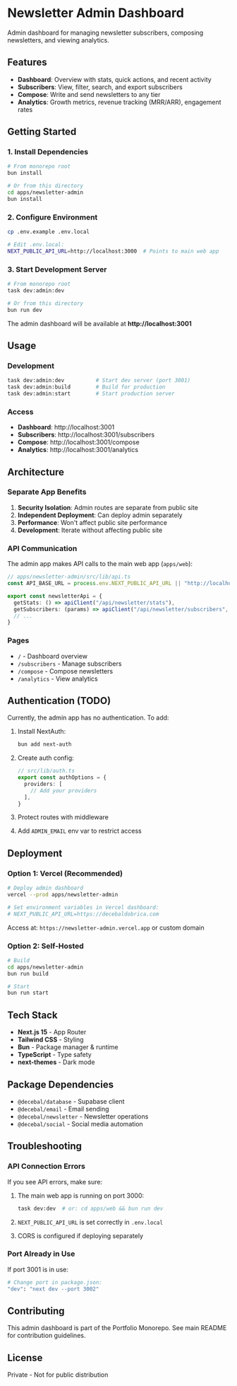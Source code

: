 # Newsletter Admin Dashboard

Admin dashboard for managing newsletter subscribers, composing newsletters, and viewing analytics.

## Features

- **Dashboard**: Overview with stats, quick actions, and recent activity
- **Subscribers**: View, filter, search, and export subscribers
- **Compose**: Write and send newsletters to any tier
- **Analytics**: Growth metrics, revenue tracking (MRR/ARR), engagement rates

## Getting Started

### 1. Install Dependencies

```bash
# From monorepo root
bun install

# Or from this directory
cd apps/newsletter-admin
bun install
```

### 2. Configure Environment

```bash
cp .env.example .env.local

# Edit .env.local:
NEXT_PUBLIC_API_URL=http://localhost:3000  # Points to main web app
```

### 3. Start Development Server

```bash
# From monorepo root
task dev:admin:dev

# Or from this directory
bun run dev
```

The admin dashboard will be available at **http://localhost:3001**

## Usage

### Development

```bash
task dev:admin:dev          # Start dev server (port 3001)
task dev:admin:build        # Build for production
task dev:admin:start        # Start production server
```

### Access

- **Dashboard**: http://localhost:3001
- **Subscribers**: http://localhost:3001/subscribers
- **Compose**: http://localhost:3001/compose
- **Analytics**: http://localhost:3001/analytics

## Architecture

### Separate App Benefits

1. **Security Isolation**: Admin routes are separate from public site
2. **Independent Deployment**: Can deploy admin separately
3. **Performance**: Won't affect public site performance
4. **Development**: Iterate without affecting public site

### API Communication

The admin app makes API calls to the main web app (`apps/web`):

```typescript
// apps/newsletter-admin/src/lib/api.ts
const API_BASE_URL = process.env.NEXT_PUBLIC_API_URL || "http://localhost:3000"

export const newsletterApi = {
  getStats: () => apiClient("/api/newsletter/stats"),
  getSubscribers: (params) => apiClient("/api/newsletter/subscribers", params),
  // ...
}
```

### Pages

- `/` - Dashboard overview
- `/subscribers` - Manage subscribers
- `/compose` - Compose newsletters
- `/analytics` - View analytics

## Authentication (TODO)

Currently, the admin app has no authentication. To add:

1. Install NextAuth:
   ```bash
   bun add next-auth
   ```

2. Create auth config:
   ```typescript
   // src/lib/auth.ts
   export const authOptions = {
     providers: [
       // Add your providers
     ],
   }
   ```

3. Protect routes with middleware

4. Add `ADMIN_EMAIL` env var to restrict access

## Deployment

### Option 1: Vercel (Recommended)

```bash
# Deploy admin dashboard
vercel --prod apps/newsletter-admin

# Set environment variables in Vercel dashboard:
# NEXT_PUBLIC_API_URL=https://decebaldobrica.com
```

Access at: `https://newsletter-admin.vercel.app` or custom domain

### Option 2: Self-Hosted

```bash
# Build
cd apps/newsletter-admin
bun run build

# Start
bun run start
```

## Tech Stack

- **Next.js 15** - App Router
- **Tailwind CSS** - Styling
- **Bun** - Package manager & runtime
- **TypeScript** - Type safety
- **next-themes** - Dark mode

## Package Dependencies

- `@decebal/database` - Supabase client
- `@decebal/email` - Email sending
- `@decebal/newsletter` - Newsletter operations
- `@decebal/social` - Social media automation

## Troubleshooting

### API Connection Errors

If you see API errors, make sure:

1. The main web app is running on port 3000:
   ```bash
   task dev:dev  # or: cd apps/web && bun run dev
   ```

2. `NEXT_PUBLIC_API_URL` is set correctly in `.env.local`

3. CORS is configured if deploying separately

### Port Already in Use

If port 3001 is in use:

```bash
# Change port in package.json:
"dev": "next dev --port 3002"
```

## Contributing

This admin dashboard is part of the Portfolio Monorepo. See main README for contribution guidelines.

## License

Private - Not for public distribution
